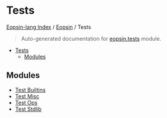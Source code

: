 # Tests

[Eopsin-lang Index](../../README.md#eopsin-lang-index) /
[Eopsin](../index.md#eopsin) /
Tests

> Auto-generated documentation for [eopsin.tests](https://github.com/ImperatorLang/eopsin/blob/main/eopsin/tests/__init__.py) module.

- [Tests](#tests)
  - [Modules](#modules)

## Modules

- [Test Builtins](./test_builtins.md)
- [Test Misc](./test_misc.md)
- [Test Ops](./test_ops.md)
- [Test Stdlib](./test_stdlib.md)